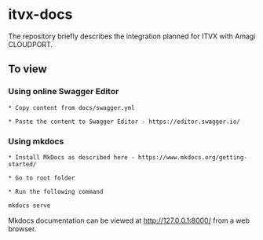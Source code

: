 # itvx-docs

The repository briefly describes the integration planned for ITVX with Amagi CLOUDPORT.

## To view

### Using online Swagger Editor
  
    * Copy content from docs/swagger.yml
    
    * Paste the content to Swagger Editor - https://editor.swagger.io/

### Using mkdocs

    * Install MkDocs as described here - https://www.mkdocs.org/getting-started/
    
    * Go to root folder
    
    * Run the following command
    
````bash
mkdocs serve
````

Mkdocs documentation can be viewed at http://127.0.0.1:8000/ from a web browser.
